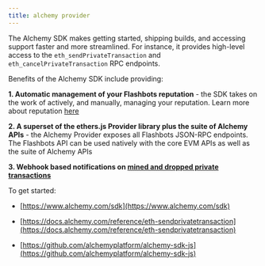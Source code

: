 ```yaml
---
title: alchemy provider
---
```

The Alchemy SDK makes getting started, shipping builds, and accessing support faster and more streamlined. For instance, it provides high-level access to the `eth_sendPrivateTransaction` and `eth_cancelPrivateTransaction` RPC endpoints.

Benefits of the Alchemy SDK include providing:

**1. Automatic management of your Flashbots reputation** - the SDK takes on the work of actively, and manually, managing your reputation. Learn more about reputation [here](https://docs.flashbots.net/flashbots-auction/searchers/advanced/reputation#querying-reputation)

**2. A superset of the ethers.js Provider library plus the suite of Alchemy APIs** - the Alchemy Provider exposes all Flashbots JSON-RPC endpoints. The Flashbots API can be used natively with the core EVM APIs as well as the suite of Alchemy APIs

**3. Webhook based notifications on [mined and dropped private transactions](https://docs.alchemy.com/docs/alchemy-notify#features)**

To get started:

* [https://www.alchemy.com/sdk](https://www.alchemy.com/sdk)

* [https://docs.alchemy.com/reference/eth-sendprivatetransaction](https://docs.alchemy.com/reference/eth-sendprivatetransaction)

* [https://github.com/alchemyplatform/alchemy-sdk-js](https://github.com/alchemyplatform/alchemy-sdk-js)
